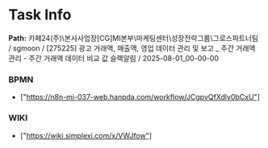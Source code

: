 # Task Info

**Path:** 카페24(주)\본사사업장\[CG]MI본부\마케팅센터\성장전략그룹\그로스파트너팀 / sgmoon / [275225] 광고 거래액, 매출액, 영업 데이터 관리 및 보고 _ 주간 거래액 관리 - 주간 거래액 데이터 비교 값 슬랙알림 / 2025-08-01_00-00-00

### BPMN
- ["https://n8n-mi-037-web.hanpda.com/workflow/JCgpvQfXdly0bCxU"]

### WIKI
- ["https://wiki.simplexi.com/x/VWJfow"]

